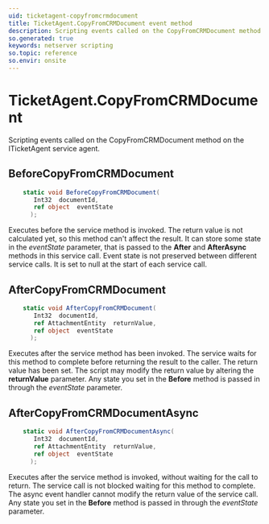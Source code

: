 ```yaml
---
uid: ticketagent-copyfromcrmdocument
title: TicketAgent.CopyFromCRMDocument event method
description: Scripting events called on the CopyFromCRMDocument method on the TicketAgent service agent.
so.generated: true
keywords: netserver scripting
so.topic: reference
so.envir: onsite
---
```

# TicketAgent.CopyFromCRMDocument

Scripting events called on the <see cref='M:ITicketAgent.CopyFromCRMDocument'>CopyFromCRMDocument</see> method on the <see cref='ITicketAgent'>ITicketAgent</see>  service agent.

## BeforeCopyFromCRMDocument
```cs
    static void BeforeCopyFromCRMDocument(
       Int32  documentId,
       ref object  eventState
      );
```
Executes before the service method is invoked.
The return value is not calculated yet, so this method can't affect the result.
It can store some state in the *eventState* parameter, that is passed to the **After** and **AfterAsync** methods in this service call.
Event state is not preserved between different service calls. It is set to null at the start of each service call.
## AfterCopyFromCRMDocument
```cs
    static void AfterCopyFromCRMDocument(
       Int32  documentId,
       ref AttachmentEntity  returnValue,
       ref object  eventState
      );
```
Executes after the service method has been invoked. The service waits for this method to complete before returning the result to the caller.
The return value has been set. The script may modify the return value by altering the **returnValue** parameter.
Any state you set in the **Before** method is passed in through the *eventState* parameter.
## AfterCopyFromCRMDocumentAsync
```cs
    static void AfterCopyFromCRMDocumentAsync(
       Int32  documentId,
       ref AttachmentEntity  returnValue,
       ref object  eventState
      );
```
Executes after the service method is invoked, without waiting for the call to return.
The service call is not blocked waiting for this method to complete.
The async event handler cannot modify the return value of the service call.
Any state you set in the **Before** method is passed in through the *eventState* parameter.

